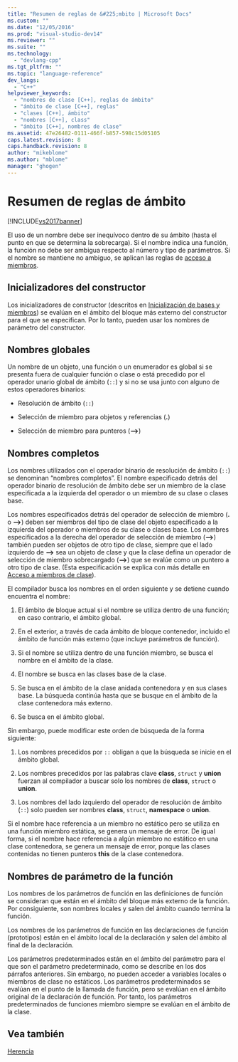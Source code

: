 ```yaml
---
title: "Resumen de reglas de &#225;mbito | Microsoft Docs"
ms.custom: ""
ms.date: "12/05/2016"
ms.prod: "visual-studio-dev14"
ms.reviewer: ""
ms.suite: ""
ms.technology: 
  - "devlang-cpp"
ms.tgt_pltfrm: ""
ms.topic: "language-reference"
dev_langs: 
  - "C++"
helpviewer_keywords: 
  - "nombres de clase [C++], reglas de ámbito"
  - "ámbito de clase [C++], reglas"
  - "clases [C++], ámbito"
  - "nombres [C++], class"
  - "ámbito [C++], nombres de clase"
ms.assetid: 47e26482-0111-466f-b857-598c15d05105
caps.latest.revision: 8
caps.handback.revision: 8
author: "mikeblome"
ms.author: "mblome"
manager: "ghogen"
---
```

# Resumen de reglas de &#225;mbito
[!INCLUDE[vs2017banner](../assembler/inline/includes/vs2017banner.md)]

El uso de un nombre debe ser inequívoco dentro de su ámbito \(hasta el punto en que se determina la sobrecarga\).  Si el nombre indica una función, la función no debe ser ambigua respecto al número y tipo de parámetros.  Si el nombre se mantiene no ambiguo, se aplican las reglas de [acceso a miembros](../cpp/member-access-control-cpp.md).  
  
## Inicializadores del constructor  
 Los inicializadores de constructor \(descritos en [Inicialización de bases y miembros](http://msdn.microsoft.com/es-es/2f71377e-2b6b-49da-9a26-18e9b40226a1)\) se evalúan en el ámbito del bloque más externo del constructor para el que se especifican.  Por lo tanto, pueden usar los nombres de parámetro del constructor.  
  
## Nombres globales  
 Un nombre de un objeto, una función o un enumerador es global si se presenta fuera de cualquier función o clase o está precedido por el operador unario global de ámbito \(`::`\) y si no se usa junto con alguno de estos operadores binarios:  
  
-   Resolución de ámbito \(`::`\)  
  
-   Selección de miembro para objetos y referencias \(**.**\)  
  
-   Selección de miembro para punteros \(**–\>**\)  
  
## Nombres completos  
 Los nombres utilizados con el operador binario de resolución de ámbito \(`::`\) se denominan “nombres completos”. El nombre especificado detrás del operador binario de resolución de ámbito debe ser un miembro de la clase especificada a la izquierda del operador o un miembro de su clase o clases base.  
  
 Los nombres especificados detrás del operador de selección de miembro \(**.** o **–\>**\) deben ser miembros del tipo de clase del objeto especificado a la izquierda del operador o miembros de su clase o clases base.  Los nombres especificados a la derecha del operador de selección de miembro \(**–\>**\) también pueden ser objetos de otro tipo de clase, siempre que el lado izquierdo de **–\>** sea un objeto de clase y que la clase defina un operador de selección de miembro sobrecargado \(**–\>**\) que se evalúe como un puntero a otro tipo de clase.  \(Esta especificación se explica con más detalle en [Acceso a miembros de clase](../cpp/member-access.md)\).  
  
 El compilador busca los nombres en el orden siguiente y se detiene cuando encuentra el nombre:  
  
1.  El ámbito de bloque actual si el nombre se utiliza dentro de una función; en caso contrario, el ámbito global.  
  
2.  En el exterior, a través de cada ámbito de bloque contenedor, incluido el ámbito de función más externo \(que incluye parámetros de función\).  
  
3.  Si el nombre se utiliza dentro de una función miembro, se busca el nombre en el ámbito de la clase.  
  
4.  El nombre se busca en las clases base de la clase.  
  
5.  Se busca en el ámbito de la clase anidada contenedora y en sus clases base.  La búsqueda continúa hasta que se busque en el ámbito de la clase contenedora más externo.  
  
6.  Se busca en el ámbito global.  
  
 Sin embargo, puede modificar este orden de búsqueda de la forma siguiente:  
  
1.  Los nombres precedidos por `::` obligan a que la búsqueda se inicie en el ámbito global.  
  
2.  Los nombres precedidos por las palabras clave **class**, `struct` y **union** fuerzan al compilador a buscar solo los nombres de **class**, `struct` o **union**.  
  
3.  Los nombres del lado izquierdo del operador de resolución de ámbito \(`::`\) solo pueden ser nombres **class**, `struct`, **namespace** o **union**.  
  
 Si el nombre hace referencia a un miembro no estático pero se utiliza en una función miembro estática, se genera un mensaje de error.  De igual forma, si el nombre hace referencia a algún miembro no estático en una clase contenedora, se genera un mensaje de error, porque las clases contenidas no tienen punteros **this** de la clase contenedora.  
  
## Nombres de parámetro de la función  
 Los nombres de los parámetros de función en las definiciones de función se consideran que están en el ámbito del bloque más externo de la función.  Por consiguiente, son nombres locales y salen del ámbito cuando termina la función.  
  
 Los nombres de los parámetros de función en las declaraciones de función \(prototipos\) están en el ámbito local de la declaración y salen del ámbito al final de la declaración.  
  
 Los parámetros predeterminados están en el ámbito del parámetro para el que son el parámetro predeterminado, como se describe en los dos párrafos anteriores.  Sin embargo, no pueden acceder a variables locales o miembros de clase no estáticos.  Los parámetros predeterminados se evalúan en el punto de la llamada de función, pero se evalúan en el ámbito original de la declaración de función.  Por tanto, los parámetros predeterminados de funciones miembro siempre se evalúan en el ámbito de la clase.  
  
## Vea también  
 [Herencia](../cpp/inheritance-cpp.md)
